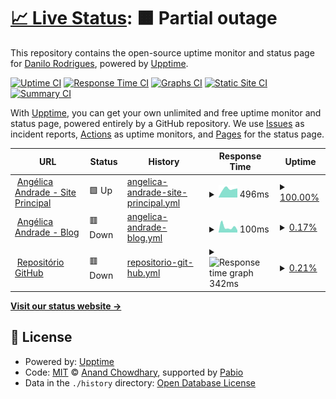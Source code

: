 # [📈 Live Status](https://Danrrodrigues.github.io/site-monitor): <!--live status--> **🟧 Partial outage**

This repository contains the open-source uptime monitor and status page for [Danilo Rodrigues](https://Danrrodrigues.github.io/site-monitor), powered by [Upptime](https://github.com/upptime/upptime).

[![Uptime CI](https://github.com/Danrrodrigues/site-monitor/workflows/Uptime%20CI/badge.svg)](https://github.com/Danrrodrigues/site-monitor/actions?query=workflow%3A%22Uptime+CI%22)
[![Response Time CI](https://github.com/Danrrodrigues/site-monitor/workflows/Response%20Time%20CI/badge.svg)](https://github.com/Danrrodrigues/site-monitor/actions?query=workflow%3A%22Response+Time+CI%22)
[![Graphs CI](https://github.com/Danrrodrigues/site-monitor/workflows/Graphs%20CI/badge.svg)](https://github.com/Danrrodrigues/site-monitor/actions?query=workflow%3A%22Graphs+CI%22)
[![Static Site CI](https://github.com/Danrrodrigues/site-monitor/workflows/Static%20Site%20CI/badge.svg)](https://github.com/Danrrodrigues/site-monitor/actions?query=workflow%3A%22Static+Site+CI%22)
[![Summary CI](https://github.com/Danrrodrigues/site-monitor/workflows/Summary%20CI/badge.svg)](https://github.com/Danrrodrigues/site-monitor/actions?query=workflow%3A%22Summary+CI%22)

With [Upptime](https://upptime.js.org), you can get your own unlimited and free uptime monitor and status page, powered entirely by a GitHub repository. We use [Issues](https://github.com/Danrrodrigues/site-monitor/issues) as incident reports, [Actions](https://github.com/Danrrodrigues/site-monitor/actions) as uptime monitors, and [Pages](https://Danrrodrigues.github.io/site-monitor) for the status page.

<!--start: status pages-->
<!-- This summary is generated by Upptime (https://github.com/upptime/upptime) -->
<!-- Do not edit this manually, your changes will be overwritten -->
<!-- prettier-ignore -->
| URL | Status | History | Response Time | Uptime |
| --- | ------ | ------- | ------------- | ------ |
| <img alt="" src="https://icons.duckduckgo.com/ip3/angelicaandrade.com.br.ico" height="13"> [Angélica Andrade - Site Principal](https://angelicaandrade.com.br) | 🟩 Up | [angelica-andrade-site-principal.yml](https://github.com/Danrrodrigues/site-monitor/commits/HEAD/history/angelica-andrade-site-principal.yml) | <details><summary><img alt="Response time graph" src="./graphs/angelica-andrade-site-principal/response-time-week.png" height="20"> 496ms</summary><br><a href="https://Danrrodrigues.github.io/site-monitor/history/angelica-andrade-site-principal"><img alt="Response time 496" src="https://img.shields.io/endpoint?url=https%3A%2F%2Fraw.githubusercontent.com%2FDanrrodrigues%2Fsite-monitor%2FHEAD%2Fapi%2Fangelica-andrade-site-principal%2Fresponse-time.json"></a><br><a href="https://Danrrodrigues.github.io/site-monitor/history/angelica-andrade-site-principal"><img alt="24-hour response time 496" src="https://img.shields.io/endpoint?url=https%3A%2F%2Fraw.githubusercontent.com%2FDanrrodrigues%2Fsite-monitor%2FHEAD%2Fapi%2Fangelica-andrade-site-principal%2Fresponse-time-day.json"></a><br><a href="https://Danrrodrigues.github.io/site-monitor/history/angelica-andrade-site-principal"><img alt="7-day response time 496" src="https://img.shields.io/endpoint?url=https%3A%2F%2Fraw.githubusercontent.com%2FDanrrodrigues%2Fsite-monitor%2FHEAD%2Fapi%2Fangelica-andrade-site-principal%2Fresponse-time-week.json"></a><br><a href="https://Danrrodrigues.github.io/site-monitor/history/angelica-andrade-site-principal"><img alt="30-day response time 496" src="https://img.shields.io/endpoint?url=https%3A%2F%2Fraw.githubusercontent.com%2FDanrrodrigues%2Fsite-monitor%2FHEAD%2Fapi%2Fangelica-andrade-site-principal%2Fresponse-time-month.json"></a><br><a href="https://Danrrodrigues.github.io/site-monitor/history/angelica-andrade-site-principal"><img alt="1-year response time 496" src="https://img.shields.io/endpoint?url=https%3A%2F%2Fraw.githubusercontent.com%2FDanrrodrigues%2Fsite-monitor%2FHEAD%2Fapi%2Fangelica-andrade-site-principal%2Fresponse-time-year.json"></a></details> | <details><summary><a href="https://Danrrodrigues.github.io/site-monitor/history/angelica-andrade-site-principal">100.00%</a></summary><a href="https://Danrrodrigues.github.io/site-monitor/history/angelica-andrade-site-principal"><img alt="All-time uptime 100.00%" src="https://img.shields.io/endpoint?url=https%3A%2F%2Fraw.githubusercontent.com%2FDanrrodrigues%2Fsite-monitor%2FHEAD%2Fapi%2Fangelica-andrade-site-principal%2Fuptime.json"></a><br><a href="https://Danrrodrigues.github.io/site-monitor/history/angelica-andrade-site-principal"><img alt="24-hour uptime 100.00%" src="https://img.shields.io/endpoint?url=https%3A%2F%2Fraw.githubusercontent.com%2FDanrrodrigues%2Fsite-monitor%2FHEAD%2Fapi%2Fangelica-andrade-site-principal%2Fuptime-day.json"></a><br><a href="https://Danrrodrigues.github.io/site-monitor/history/angelica-andrade-site-principal"><img alt="7-day uptime 100.00%" src="https://img.shields.io/endpoint?url=https%3A%2F%2Fraw.githubusercontent.com%2FDanrrodrigues%2Fsite-monitor%2FHEAD%2Fapi%2Fangelica-andrade-site-principal%2Fuptime-week.json"></a><br><a href="https://Danrrodrigues.github.io/site-monitor/history/angelica-andrade-site-principal"><img alt="30-day uptime 100.00%" src="https://img.shields.io/endpoint?url=https%3A%2F%2Fraw.githubusercontent.com%2FDanrrodrigues%2Fsite-monitor%2FHEAD%2Fapi%2Fangelica-andrade-site-principal%2Fuptime-month.json"></a><br><a href="https://Danrrodrigues.github.io/site-monitor/history/angelica-andrade-site-principal"><img alt="1-year uptime 100.00%" src="https://img.shields.io/endpoint?url=https%3A%2F%2Fraw.githubusercontent.com%2FDanrrodrigues%2Fsite-monitor%2FHEAD%2Fapi%2Fangelica-andrade-site-principal%2Fuptime-year.json"></a></details>
| <img alt="" src="https://icons.duckduckgo.com/ip3/angelicaandrade.com.br.ico" height="13"> [Angélica Andrade - Blog](https://angelicaandrade.com.br/blog) | 🟥 Down | [angelica-andrade-blog.yml](https://github.com/Danrrodrigues/site-monitor/commits/HEAD/history/angelica-andrade-blog.yml) | <details><summary><img alt="Response time graph" src="./graphs/angelica-andrade-blog/response-time-week.png" height="20"> 100ms</summary><br><a href="https://Danrrodrigues.github.io/site-monitor/history/angelica-andrade-blog"><img alt="Response time 100" src="https://img.shields.io/endpoint?url=https%3A%2F%2Fraw.githubusercontent.com%2FDanrrodrigues%2Fsite-monitor%2FHEAD%2Fapi%2Fangelica-andrade-blog%2Fresponse-time.json"></a><br><a href="https://Danrrodrigues.github.io/site-monitor/history/angelica-andrade-blog"><img alt="24-hour response time 100" src="https://img.shields.io/endpoint?url=https%3A%2F%2Fraw.githubusercontent.com%2FDanrrodrigues%2Fsite-monitor%2FHEAD%2Fapi%2Fangelica-andrade-blog%2Fresponse-time-day.json"></a><br><a href="https://Danrrodrigues.github.io/site-monitor/history/angelica-andrade-blog"><img alt="7-day response time 100" src="https://img.shields.io/endpoint?url=https%3A%2F%2Fraw.githubusercontent.com%2FDanrrodrigues%2Fsite-monitor%2FHEAD%2Fapi%2Fangelica-andrade-blog%2Fresponse-time-week.json"></a><br><a href="https://Danrrodrigues.github.io/site-monitor/history/angelica-andrade-blog"><img alt="30-day response time 100" src="https://img.shields.io/endpoint?url=https%3A%2F%2Fraw.githubusercontent.com%2FDanrrodrigues%2Fsite-monitor%2FHEAD%2Fapi%2Fangelica-andrade-blog%2Fresponse-time-month.json"></a><br><a href="https://Danrrodrigues.github.io/site-monitor/history/angelica-andrade-blog"><img alt="1-year response time 100" src="https://img.shields.io/endpoint?url=https%3A%2F%2Fraw.githubusercontent.com%2FDanrrodrigues%2Fsite-monitor%2FHEAD%2Fapi%2Fangelica-andrade-blog%2Fresponse-time-year.json"></a></details> | <details><summary><a href="https://Danrrodrigues.github.io/site-monitor/history/angelica-andrade-blog">0.17%</a></summary><a href="https://Danrrodrigues.github.io/site-monitor/history/angelica-andrade-blog"><img alt="All-time uptime 0.17%" src="https://img.shields.io/endpoint?url=https%3A%2F%2Fraw.githubusercontent.com%2FDanrrodrigues%2Fsite-monitor%2FHEAD%2Fapi%2Fangelica-andrade-blog%2Fuptime.json"></a><br><a href="https://Danrrodrigues.github.io/site-monitor/history/angelica-andrade-blog"><img alt="24-hour uptime 0.17%" src="https://img.shields.io/endpoint?url=https%3A%2F%2Fraw.githubusercontent.com%2FDanrrodrigues%2Fsite-monitor%2FHEAD%2Fapi%2Fangelica-andrade-blog%2Fuptime-day.json"></a><br><a href="https://Danrrodrigues.github.io/site-monitor/history/angelica-andrade-blog"><img alt="7-day uptime 0.17%" src="https://img.shields.io/endpoint?url=https%3A%2F%2Fraw.githubusercontent.com%2FDanrrodrigues%2Fsite-monitor%2FHEAD%2Fapi%2Fangelica-andrade-blog%2Fuptime-week.json"></a><br><a href="https://Danrrodrigues.github.io/site-monitor/history/angelica-andrade-blog"><img alt="30-day uptime 0.17%" src="https://img.shields.io/endpoint?url=https%3A%2F%2Fraw.githubusercontent.com%2FDanrrodrigues%2Fsite-monitor%2FHEAD%2Fapi%2Fangelica-andrade-blog%2Fuptime-month.json"></a><br><a href="https://Danrrodrigues.github.io/site-monitor/history/angelica-andrade-blog"><img alt="1-year uptime 0.17%" src="https://img.shields.io/endpoint?url=https%3A%2F%2Fraw.githubusercontent.com%2FDanrrodrigues%2Fsite-monitor%2FHEAD%2Fapi%2Fangelica-andrade-blog%2Fuptime-year.json"></a></details>
| <img alt="" src="https://icons.duckduckgo.com/ip3/github.com.ico" height="13"> [Repositório GitHub](https://github.com/Danrrodrigues/angelicaandrade) | 🟥 Down | [repositorio-git-hub.yml](https://github.com/Danrrodrigues/site-monitor/commits/HEAD/history/repositorio-git-hub.yml) | <details><summary><img alt="Response time graph" src="./graphs/repositorio-git-hub/response-time-week.png" height="20"> 342ms</summary><br><a href="https://Danrrodrigues.github.io/site-monitor/history/repositorio-git-hub"><img alt="Response time 342" src="https://img.shields.io/endpoint?url=https%3A%2F%2Fraw.githubusercontent.com%2FDanrrodrigues%2Fsite-monitor%2FHEAD%2Fapi%2Frepositorio-git-hub%2Fresponse-time.json"></a><br><a href="https://Danrrodrigues.github.io/site-monitor/history/repositorio-git-hub"><img alt="24-hour response time 342" src="https://img.shields.io/endpoint?url=https%3A%2F%2Fraw.githubusercontent.com%2FDanrrodrigues%2Fsite-monitor%2FHEAD%2Fapi%2Frepositorio-git-hub%2Fresponse-time-day.json"></a><br><a href="https://Danrrodrigues.github.io/site-monitor/history/repositorio-git-hub"><img alt="7-day response time 342" src="https://img.shields.io/endpoint?url=https%3A%2F%2Fraw.githubusercontent.com%2FDanrrodrigues%2Fsite-monitor%2FHEAD%2Fapi%2Frepositorio-git-hub%2Fresponse-time-week.json"></a><br><a href="https://Danrrodrigues.github.io/site-monitor/history/repositorio-git-hub"><img alt="30-day response time 342" src="https://img.shields.io/endpoint?url=https%3A%2F%2Fraw.githubusercontent.com%2FDanrrodrigues%2Fsite-monitor%2FHEAD%2Fapi%2Frepositorio-git-hub%2Fresponse-time-month.json"></a><br><a href="https://Danrrodrigues.github.io/site-monitor/history/repositorio-git-hub"><img alt="1-year response time 342" src="https://img.shields.io/endpoint?url=https%3A%2F%2Fraw.githubusercontent.com%2FDanrrodrigues%2Fsite-monitor%2FHEAD%2Fapi%2Frepositorio-git-hub%2Fresponse-time-year.json"></a></details> | <details><summary><a href="https://Danrrodrigues.github.io/site-monitor/history/repositorio-git-hub">0.21%</a></summary><a href="https://Danrrodrigues.github.io/site-monitor/history/repositorio-git-hub"><img alt="All-time uptime 0.21%" src="https://img.shields.io/endpoint?url=https%3A%2F%2Fraw.githubusercontent.com%2FDanrrodrigues%2Fsite-monitor%2FHEAD%2Fapi%2Frepositorio-git-hub%2Fuptime.json"></a><br><a href="https://Danrrodrigues.github.io/site-monitor/history/repositorio-git-hub"><img alt="24-hour uptime 0.21%" src="https://img.shields.io/endpoint?url=https%3A%2F%2Fraw.githubusercontent.com%2FDanrrodrigues%2Fsite-monitor%2FHEAD%2Fapi%2Frepositorio-git-hub%2Fuptime-day.json"></a><br><a href="https://Danrrodrigues.github.io/site-monitor/history/repositorio-git-hub"><img alt="7-day uptime 0.21%" src="https://img.shields.io/endpoint?url=https%3A%2F%2Fraw.githubusercontent.com%2FDanrrodrigues%2Fsite-monitor%2FHEAD%2Fapi%2Frepositorio-git-hub%2Fuptime-week.json"></a><br><a href="https://Danrrodrigues.github.io/site-monitor/history/repositorio-git-hub"><img alt="30-day uptime 0.21%" src="https://img.shields.io/endpoint?url=https%3A%2F%2Fraw.githubusercontent.com%2FDanrrodrigues%2Fsite-monitor%2FHEAD%2Fapi%2Frepositorio-git-hub%2Fuptime-month.json"></a><br><a href="https://Danrrodrigues.github.io/site-monitor/history/repositorio-git-hub"><img alt="1-year uptime 0.21%" src="https://img.shields.io/endpoint?url=https%3A%2F%2Fraw.githubusercontent.com%2FDanrrodrigues%2Fsite-monitor%2FHEAD%2Fapi%2Frepositorio-git-hub%2Fuptime-year.json"></a></details>

<!--end: status pages-->

[**Visit our status website →**](https://Danrrodrigues.github.io/site-monitor)

## 📄 License

- Powered by: [Upptime](https://github.com/upptime/upptime)
- Code: [MIT](./LICENSE) © [Anand Chowdhary](https://anandchowdhary.com), supported by [Pabio](https://pabio.com)
- Data in the `./history` directory: [Open Database License](https://opendatacommons.org/licenses/odbl/1-0/)

